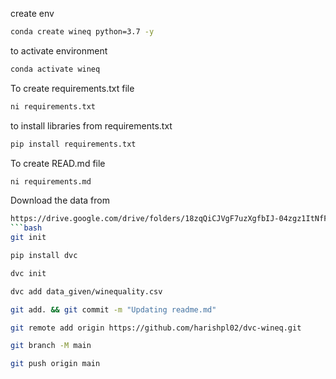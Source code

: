 create env

```bash
conda create wineq python=3.7 -y
```
to activate environment
```bash
conda activate wineq
```
To create requirements.txt file
```bash
ni requirements.txt
````
to install libraries from requirements.txt
```bash
pip install requirements.txt
```
To create READ.md file
```bash
ni requirements.md
````
Download the data from
```bash
https://drive.google.com/drive/folders/18zqQiCJVgF7uzXgfbIJ-04zgz1ItNfF5?usp=sharing
```bash
git init
```
```bash
pip install dvc
```
```bash
dvc init
```
```bash
dvc add data_given/winequality.csv
```
```bash
git add. && git commit -m "Updating readme.md"
```
```bash
git remote add origin https://github.com/harishpl02/dvc-wineq.git 
```
```bash
git branch -M main
```
```bash
git push origin main
```